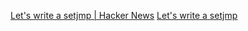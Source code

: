 
[Let's write a setjmp | Hacker News](https://news.ycombinator.com/item?id=34760828)
[Let's write a setjmp](https://nullprogram.com/blog/2023/02/12/)
